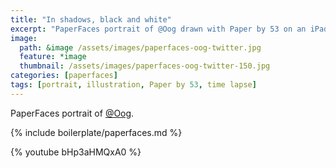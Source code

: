 ```yaml
---
title: "In shadows, black and white"
excerpt: "PaperFaces portrait of @Oog drawn with Paper by 53 on an iPad."
image: 
  path: &image /assets/images/paperfaces-oog-twitter.jpg 
  feature: *image
  thumbnail: /assets/images/paperfaces-oog-twitter-150.jpg
categories: [paperfaces]
tags: [portrait, illustration, Paper by 53, time lapse]
---
```


PaperFaces portrait of [@Oog](https://twitter.com/Oog).

{% include boilerplate/paperfaces.md %}

{% youtube bHp3aHMQxA0 %}
